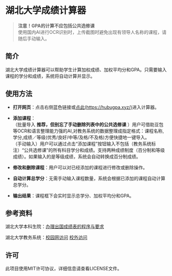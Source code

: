 # 湖北大学成绩计算器

> **注意！GPA的计算不应包括公共选修课**     
> 使用国内AI进行OCR识别时，上传截图时避免出现有领导人名称的课程，请随后手动输入。

## 简介
湖北大学成绩计算器可以帮助学生计算加权成绩、加权平均分和GPA。只需要输入课程的学分和成绩，系统将自动计算并显示。

## 使用方法
- **打开网页**：点击右侧蓝色链接或[点此(https://hubugpa.xyz/)](https://hubugpa.xyz/)进入计算器。
  
- **添加课程**：     
（批量导入 **推荐，但别忘了手动删除列表中的公共选修课** ）用户可借助豆包等OCR和语言整理能力强的AI,对教务系统的数据整理成指定格式：课程名称,学分,成绩／等级(优秀/良好/中等/及格/不及格)方便快捷地一键导入。      
（手动输入）用户可以通过点击“添加课程”按钮输入不包括（教务系统标注）“公共选修课”的所有科目学分和成绩。支持两种成绩制度（百分制和等级成绩）。如果输入的是等级成绩，系统会自动转换成百分制成绩。    

- **修改和删除课程**：用户可以对已经添加的课程进行修改或删除操作。
  
- **自动计算总学分**：无需手动输入课程数量，系统会根据已添加的课程自动计算总学分。
  
- **输出结果**：课程框下会实时显示总学分、加权平均分和GPA。

## 参考资料
湖北大学本科生院：[办理出国成绩表的程序与要求](https://jwc.hubu.edu.cn/info/1100/3802.htm)

湖北大学教务系统：[校园网访问](jwxt.hubu.edu.cn) [校外访问](https://webvpn.hubu.edu.cn/rump_frontend/login/?next=https%3A%2F%2Fwebvpn.hubu.edu.cn%2Fwebvpn%2FLjIwNC4xNzAuMjE0LjIwOQ%3D%3D%2FLjIwNi4xNzMuMjE4LjIxMy45NS4xNTYuMTc0LjE1NS4xNjcuMTAwLjIwMS4xOTkuMjE0LjE0Ni4xNTYuMTY0%2Fjsxsd%2Fframework%2FxsMain.jsp)

## 许可
此项目使用MIT许可协议，详细信息请查看LICENSE文件。
